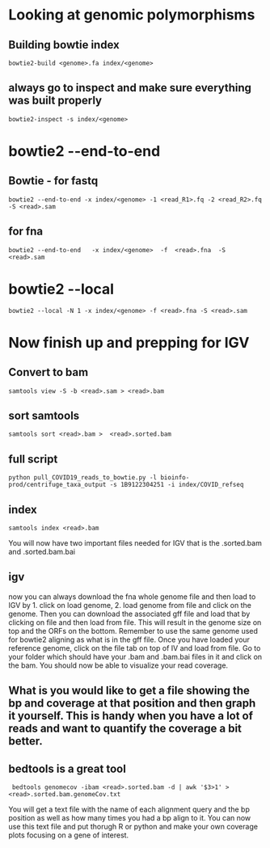 # Looking at genomic polymorphisms

## Building bowtie index

`bowtie2-build <genome>.fa index/<genome>`
## always go to inspect and make sure everything was built properly

`bowtie2-inspect -s index/<genome>`

# bowtie2 --end-to-end 
## Bowtie -  for fastq
`bowtie2 --end-to-end -x index/<genome> -1 <read_R1>.fq -2 <read_R2>.fq  -S <read>.sam`

## for fna
`bowtie2 --end-to-end   -x index/<genome>  -f  <read>.fna  -S <read>.sam`

# bowtie2 --local 

`bowtie2 --local -N 1 -x index/<genome> -f <read>.fna -S <read>.sam` 

# Now finish up and prepping for IGV

## Convert to bam
`samtools view -S -b <read>.sam > <read>.bam`

## sort samtools
`samtools sort <read>.bam >  <read>.sorted.bam`

## full script
`python pull_COVID19_reads_to_bowtie.py -l bioinfo-prod/centrifuge_taxa_output -s 1B9122304251 -i index/COVID_refseq`

## index 
`samtools index <read>.bam`

You will now have two important files needed for IGV that is the <read>.sorted.bam and <read>.sorted.bam.bai

## igv
now you can always download the fna whole genome file and then load to IGV by 1. click on load genome, 2. load genome from file and click on the genome. Then you can download the associated gff file and load that by clicking on file and then load from file. This will result in the genome size on top and the ORFs on the bottom. Remember to use the same genome used for bowtie2 aligning as what is in the gff file.  Once you have loaded your reference genome, click on the file tab on top of IV and load from file. Go to your folder which should have your <read>.bam and <read>.bam.bai files in it and click on the bam. You should now be able to visualize your read coverage. 
  
## What is you would like to get a file showing the bp and coverage at that position and then graph it yourself. This is handy when you have a lot of reads and want to quantify the coverage a bit better. 

## bedtools is a great tool
` bedtools genomecov -ibam <read>.sorted.bam -d | awk '$3>1' > <read>.sorted.bam.genomeCov.txt`

You will get a text file with the name of each alignment query and the bp position as well as how many times you had a bp align to it. You can now use this text file and put thorugh R or python and make your own coverage plots focusing on a gene of interest.
